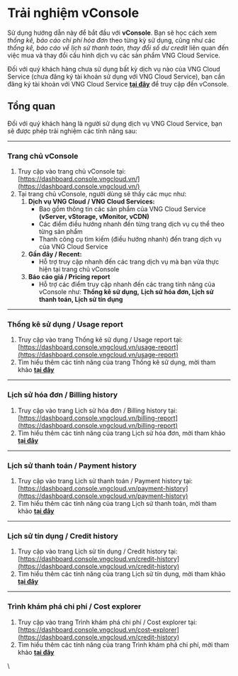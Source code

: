 # Trải nghiệm vConsole

Sử dụng hướng dẫn này để bắt đầu với **vConsole**. Bạn sẽ học cách xem _thống kê, báo cáo chi phí hóa đơn_ theo từng kỳ sử dụng, cũng như các _thống kê, báo cáo về lịch sử thanh toán, thay đổi số dư credit_ liên quan đến việc mua và thay đổi cấu hình dịch vụ các sản phẩm VNG Cloud Service.

Đối với quý khách hàng chưa sử dụng bất kỳ dịch vụ nào của VNG Cloud Service (chưa đăng ký tài khoản sử dụng với VNG Cloud Service), bạn cần đăng ký tài khoản với VNG Cloud Service [**tại đây**](https://www.vngcloud.vn/) để truy cập đến vConsole.

## Tổng quan <a href="#trainghiemvconsole-tongquan" id="trainghiemvconsole-tongquan"></a>

Đối với quý khách hàng là người sử dụng dịch vụ VNG Cloud Service, bạn sẽ được phép trải nghiệm các tính năng sau:

***

### **Trang chủ vConsole** <a href="#trainghiemvconsole-trangchuvconsole" id="trainghiemvconsole-trangchuvconsole"></a>

1. Truy cập vào trang chủ vConsole tại: [https://dashboard.console.vngcloud.vn/](https://dashboard.console.vngcloud.vn/)
2. Tại trang chủ vConsole, người dùng sẽ thấy các mục như:
   1. **Dịch vụ VNG Cloud / VNG Cloud Services:**
      * Bao gồm thông tin các sản phẩm của VNG Cloud Service **(vServer, vStorage, vMonitor, vCDN)**
      * Các điểm điều hướng nhanh đến từng trang dịch vụ cụ thể theo từng sản phẩm
      * Thanh công cụ tìm kiếm (điều hướng nhanh) đến trang dịch vụ của VNG Cloud Service
   2. **Gần đây / Recent:**
      * Hỗ trợ truy cập nhanh đến các trang dịch vụ mà bạn vừa thực hiện tại trang chủ vConsole
   3. **Báo cáo giá / Pricing report**
      * Hỗ trợ các điểm truy cập nhanh đến các trang tính năng của vConsole như: **Thống kê sử dụng,** **Lịch sử hóa đơn, Lịch sử thanh toán, Lịch sử tín dụng**

***

### **Thống kê sử dụng / Usage report** <a href="#trainghiemvconsole-thongkesudung-usagereport" id="trainghiemvconsole-thongkesudung-usagereport"></a>

1. Truy cập vào trang Thống kê sử dụng / Usage report tại: [https://dashboard.console.vngcloud.vn/usage-report](https://dashboard.console.vngcloud.vn/usage-report)
2. Tìm hiểu thêm các tính năng của trang Thống kê sử dụng, mời tham khảo [**tại đây**](https://docs.vngcloud.vn/pages/viewpage.action?pageId=49649136)

***

### **Lịch sử hóa đơn / Billing history** <a href="#trainghiemvconsole-lichsuhoadon-billinghistory" id="trainghiemvconsole-lichsuhoadon-billinghistory"></a>

1. Truy cập vào trang Lịch sử hóa đơn / Billing history tại: [https://dashboard.console.vngcloud.vn/billing-report](https://dashboard.console.vngcloud.vn/billing-report)
2. Tìm hiểu thêm các tính năng của trang Lịch sử hóa đơn, mời tham khảo [**tại đây**](https://docs.vngcloud.vn/pages/viewpage.action?pageId=49648444)

***

### **Lịch sử thanh toán / Payment history** <a href="#trainghiemvconsole-lichsuthanhtoan-paymenthistory" id="trainghiemvconsole-lichsuthanhtoan-paymenthistory"></a>

1. Truy cập vào trang Lịch sử thanh toán / Payment history tại: [https://dashboard.console.vngcloud.vn/payment-history](https://dashboard.console.vngcloud.vn/payment-history)
2. Tìm hiểu thêm các tính năng của trang Lịch sử thanh toán, mời tham khảo [**tại đây**](https://docs.vngcloud.vn/pages/viewpage.action?pageId=49648446)

***

### **Lịch sử tín dụng / Credit history** <a href="#trainghiemvconsole-lichsutindung-credithistory" id="trainghiemvconsole-lichsutindung-credithistory"></a>

1. Truy cập vào trang Lịch sử tín dụng / Credit history tại: [https://dashboard.console.vngcloud.vn/credit-history](https://dashboard.console.vngcloud.vn/credit-history)
2. Tìm hiểu thêm các tính năng của trang Lịch sử tín dụng, mời tham khảo [**tại đây**](https://docs.vngcloud.vn/pages/viewpage.action?pageId=49648448)

***

### **Trình khám phá chi phí / Cost explorer** <a href="#trainghiemvconsole-trinhkhamphachiphi-costexplorer" id="trainghiemvconsole-trinhkhamphachiphi-costexplorer"></a>

1. Truy cập vào trang Trình khám phá chi phí / Cost explorer tại: [https://dashboard.console.vngcloud.vn/cost-explorer](https://dashboard.console.vngcloud.vn/credit-history)
2. Tìm hiểu thêm các tính năng của trang Trình khám phá chi phí, mời tham khảo [**tại đây**](https://docs.vngcloud.vn/pages/viewpage.action?pageId=49649736)

\
